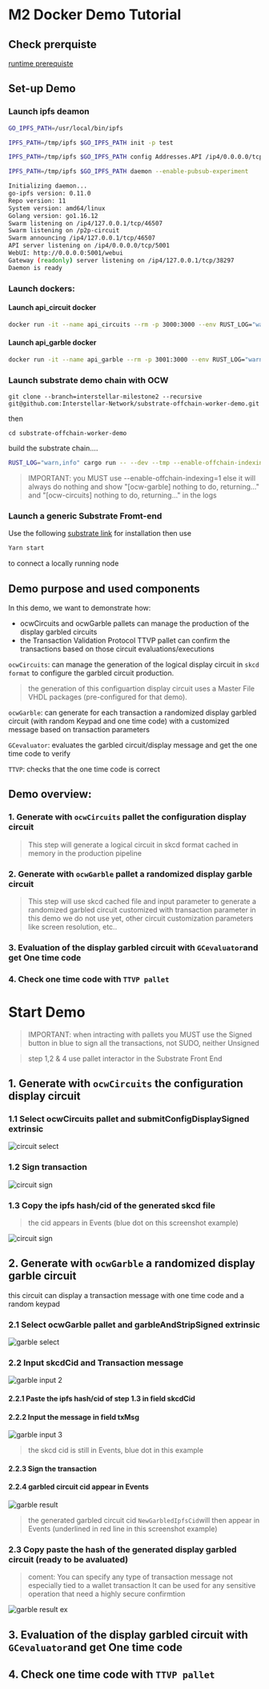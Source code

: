 # M2 Docker Demo Tutorial 



## Check prerquiste

[runtime prerequiste](./runtime_prerequisite.md)


## Set-up Demo
### Launch ipfs deamon

```sh
GO_IPFS_PATH=/usr/local/bin/ipfs
```
```sh
IPFS_PATH=/tmp/ipfs $GO_IPFS_PATH init -p test
```
```sh
IPFS_PATH=/tmp/ipfs $GO_IPFS_PATH config Addresses.API /ip4/0.0.0.0/tcp/5001
```
```sh
IPFS_PATH=/tmp/ipfs $GO_IPFS_PATH daemon --enable-pubsub-experiment
```

```sh
Initializing daemon...
go-ipfs version: 0.11.0
Repo version: 11
System version: amd64/linux
Golang version: go1.16.12
Swarm listening on /ip4/127.0.0.1/tcp/46507
Swarm listening on /p2p-circuit
Swarm announcing /ip4/127.0.0.1/tcp/46507
API server listening on /ip4/0.0.0.0/tcp/5001
WebUI: http://0.0.0.0:5001/webui
Gateway (readonly) server listening on /ip4/127.0.0.1/tcp/38297
Daemon is ready
```



### Launch dockers:

#### Launch api_circuit docker

```sh
docker run -it --name api_circuits --rm -p 3000:3000 --env RUST_LOG="warn,info,debug" ghcr.io/interstellar-network/api_circuits:milestone2 /usr/local/bin/api_circuits --ipfs-server-multiaddr /ip4/172.17.0.1/tcp/5001
```



#### Launch api_garble docker

```sh
docker run -it --name api_garble --rm -p 3001:3000 --env RUST_LOG="warn,info,debug" ghcr.io/interstellar-network/api_garble:milestone2 /usr/local/bin/api_garble --ipfs-server-multiaddr /ip4/172.17.0.1/tcp/5001
```


### Launch substrate demo chain with OCW


```
git clone --branch=interstellar-milestone2 --recursive git@github.com:Interstellar-Network/substrate-offchain-worker-demo.git
```
then
```
cd substrate-offchain-worker-demo 
````


build the substrate chain....

```sh
RUST_LOG="warn,info" cargo run -- --dev --tmp --enable-offchain-indexing=1
```
> IMPORTANT: you MUST use --enable-offchain-indexing=1 else it will always do nothing and show "[ocw-garble] nothing to do, returning..." and "[ocw-circuits] nothing to do, returning..." in the logs


### Launch a generic Substrate Fromt-end

Use the following [substrate link](https://github.com/substrate-developer-hub/substrate-front-end-template#installation) for installation
then use
```sh
Yarn start
```
to connect a locally running node


## Demo purpose and used components


In this demo, we want to demonstrate how:

- ocwCircuits and ocwGarble pallets can manage the production of the display garbled circuits 
- the Transaction Validation Protocol TTVP pallet can confirm the transactions based on those circuit evaluations/executions

`ocwCircuits`: can manage the generation of the logical display circuit in `skcd format` to configure the garbled circuit production.
> the generation of this configuartion display circuit uses a Master File VHDL packages (pre-configured for that demo).

 `ocwGarble`: can generate for each transaction a randomized display garbled circuit (with random Keypad and one time code) with a customized message based on transaction parameters

`GCevaluator`: evaluates the garbled circuit/display message and get the one time code to verify

`TTVP`: checks that the one time code is correct




## Demo overview:

### 1. Generate with `ocwCircuits` pallet the configuration display circuit 
> This step will generate a logical circuit in skcd format cached in memory in the production pipeline


### 2. Generate with `ocwGarble` pallet a randomized display garble circuit 

> This step will use skcd cached file and input parameter to generate a randomized garbled circuit customized with transaction parameter
> in this demo we do not use yet, other circuit customization parameters like screen resolution, etc..


### 3. Evaluation of the display garbled circuit with `GCevaluator`and get One time code

### 4. Check one time code with `TTVP pallet`



# Start Demo

> IMPORTANT: when intracting with pallets you MUST use the Signed button in blue to sign all the transactions, not SUDO, neither Unsigned

> step 1,2 & 4 use pallet interactor in the Substrate Front End

## 1. Generate with `ocwCircuits` the configuration display circuit 

### 1.1  Select ocwCircuits pallet and submitConfigDisplaySigned extrinsic

![circuit select](./fig/1ocwCircuitSelect.png)

### 1.2 Sign transaction

![circuit sign](./fig/2ocwCircuit.png)

### 1.3 Copy the ipfs hash/cid of the generated skcd file 

> the cid appears in Events (blue dot on this screenshot example)

![circuit sign](./fig/3ocwCircuitResult.png)




## 2. Generate with `ocwGarble` a randomized display garble circuit 

this circuit can display a transaction message with one time code and a random keypad


### 2.1 Select ocwGarble pallet and garbleAndStripSigned extrinsic

![garble select](./fig/1ocwGarbleSelect.png)


### 2.2 Input skcdCid and Transaction message

![garble input 2 ](./fig/2ocwGarbleInput.png)

#### 2.2.1 Paste the ipfs hash/cid of step 1.3 in field skcdCid



#### 2.2.2 Input the message in field txMsg


![garble input 3 ](./fig/3ocwGarbleInput.png)

> the skcd cid is still in Events, blue dot in this example
#### 2.2.3 Sign the transaction

#### 2.2.4 garbled circuit cid appear in Events

![garble result ](./fig/4ocwGarbleResult.png)

> the generated garbled circuit cid `NewGarbledIpfsCid`will then appear in Events (underlined in red line in this screenshot example)

### 2.3 Copy paste the hash of the generated display garbled circuit (ready to be avaluated)



> coment: You can specify any type of transaction message
not especially tied to a wallet transaction
It can be used for any sensitive operation that need a highly secure confirmtion

![garble result ex ](./fig/5ocwGarbleResult.png)

## 3. Evaluation of the display garbled circuit with `GCevaluator`and get One time code



## 4. Check one time code with `TTVP pallet`
